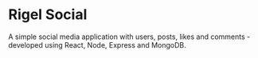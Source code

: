 # Rigel Social

A simple social media application with users, posts, likes and comments - developed using React, Node, Express and MongoDB. 
